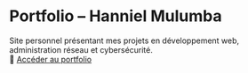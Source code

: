 # Portfolio – Hanniel Mulumba
Site personnel présentant mes projets en développement web, administration réseau et cybersécurité.  
🔗 [Accéder au portfolio](https://hannielmk2019.github.io/Portfolio-hanniel-mulumba/)

